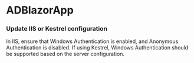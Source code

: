 # ADBlazorApp

### Update IIS or Kestrel configuration
In IIS, ensure that Windows Authentication is enabled, and Anonymous Authentication is disabled. 
If using Kestrel, Windows Authentication should be supported based on the server configuration.